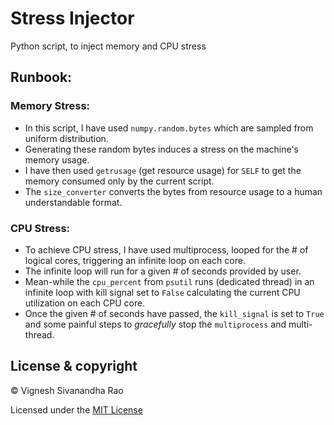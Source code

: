 # Stress Injector
Python script, to inject memory and CPU stress

## Runbook:

### Memory Stress:
* In this script, I have used `numpy.random.bytes` which are sampled from uniform distribution.
* Generating these random bytes induces a stress on the machine's memory usage.
* I have then used `getrusage` (get resource usage) for `SELF` to get the memory consumed only by the current script.
* The `size_converter` converts the bytes from resource usage to a human understandable format.

### CPU Stress:
* To achieve CPU stress, I have used multiprocess, looped for the # of logical cores, triggering an infinite loop on each core.
* The infinite loop will run for a given # of seconds provided by user.
* Mean-while the `cpu_percent` from `psutil` runs (dedicated thread) in an infinite loop with kill signal set to `False` calculating the current CPU utilization on each CPU core.
* Once the given # of seconds have passed, the `kill_signal` is set to `True` and some painful steps to _gracefully_ stop the `multiprocess` and multi-thread.

## License & copyright

&copy; Vignesh Sivanandha Rao

Licensed under the [MIT License](LICENSE)
